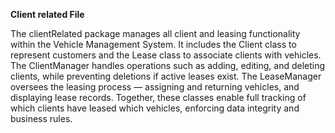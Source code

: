 **Client related File**

The clientRelated package manages all client and leasing functionality within the Vehicle Management System. It includes the Client class to represent customers and the Lease class to associate clients 
with vehicles. The ClientManager handles operations such as adding, editing, and deleting clients, while preventing deletions if active leases exist. The LeaseManager oversees the leasing process — 
assigning and returning vehicles, and displaying lease records. Together, these classes enable full tracking of which clients have leased which vehicles, enforcing data integrity and business rules.
